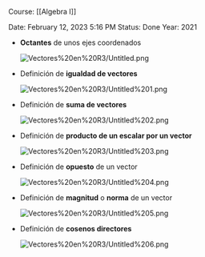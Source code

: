 Course: [[Algebra I]]

Date: February 12, 2023 5:16 PM
Status: Done
Year: 2021

- **Octantes** de unos ejes coordenados
    
    ![Vectores%20en%20R3/Untitled.png](Images/Vectores%20en%20R3/Untitled.png)
    
- Definición de **igualdad de vectores**
    
    ![Vectores%20en%20R3/Untitled%201.png](Images/Vectores%20en%20R3/Untitled%201.png)
    
- Definición de **suma de vectores**
    
    ![Vectores%20en%20R3/Untitled%202.png](Images/Vectores%20en%20R3/Untitled%202.png)
    
- Definición de **producto de un escalar por un vector**
    
    ![Vectores%20en%20R3/Untitled%203.png](Images/Vectores%20en%20R3/Untitled%203.png)
    
- Definición de **opuesto** de un vector
    
    ![Vectores%20en%20R3/Untitled%204.png](Images/Vectores%20en%20R3/Untitled%204.png)
    
- Definición de **magnitud** o **norma** de un vector
    
    ![Vectores%20en%20R3/Untitled%205.png](Images/Vectores%20en%20R3/Untitled%205.png)
    
- Definición de **cosenos directores**
    
    ![Vectores%20en%20R3/Untitled%206.png](Images/Vectores%20en%20R3/Untitled%206.png)